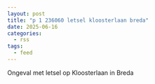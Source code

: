 ```yaml
---
layout: post
title: "p 1 236060 letsel kloosterlaan breda"
date: 2025-06-16
categories: 
  - rss
tags: 
  - feed
---
```


Ongeval met letsel op Kloosterlaan in Breda
